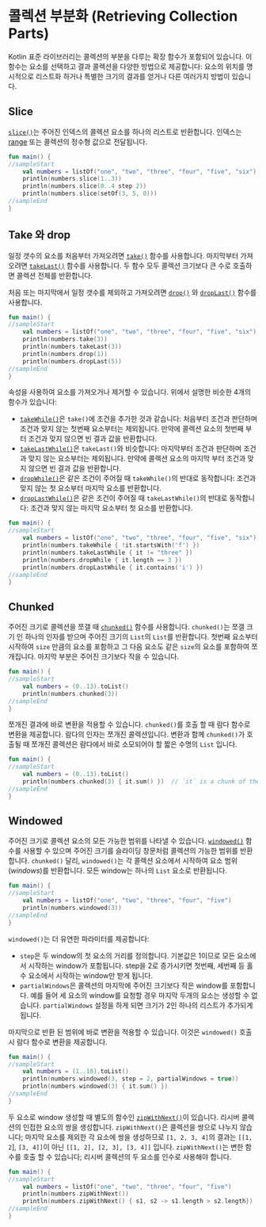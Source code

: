 # 콜렉션 부분화 \(Retrieving Collection Parts\)

Kotlin 표준 라이브러리는 콜렉션의 부분을 다루는 확장 함수가 포함되어 있습니다. 이 함수는 요소를 선택하고 결과 콜렉션을 다양한 방법으로 제공합니다: 요소의 위치를 명시적으로 리스트화 하거나 특별한 크기의 결과를 얻거나 다른 여러가지 방법이 있습니다.

## Slice

[`slice()`](https://kotlinlang.org/api/latest/jvm/stdlib/kotlin.collections/slice.html)는 주어진 인덱스의 콜렉션 요소를 하나의 리스트로 반환합니다. 인덱스는 [range](https://app.gitbook.com/@bbiguduk/s/kotlin/language-guide/collections/ranges-and-progressions-1) 또는 콜렉션의 정수형 값으로 전달됩니다.

```kotlin
fun main() {
//sampleStart    
    val numbers = listOf("one", "two", "three", "four", "five", "six")    
    println(numbers.slice(1..3))
    println(numbers.slice(0..4 step 2))
    println(numbers.slice(setOf(3, 5, 0)))    
//sampleEnd
}
```

## Take 와 drop

일정 갯수의 요소를 처음부터 가져오려면 [`take()`](https://kotlinlang.org/api/latest/jvm/stdlib/kotlin.collections/take.html) 함수를 사용합니다. 마지막부터 가져오려면 [`takeLast()`](https://kotlinlang.org/api/latest/jvm/stdlib/kotlin.collections/take-last.html) 함수를 사용합니다. 두 함수 모두 콜렉션 크기보다 큰 수로 호출하면 콜렉션 전체를 반환합니다.

처음 또는 마지막에서 일정 갯수를 제외하고 가져오려면 [`drop()`](https://kotlinlang.org/api/latest/jvm/stdlib/kotlin.collections/drop.html) 와 [`dropLast()`](https://kotlinlang.org/api/latest/jvm/stdlib/kotlin.collections/drop-last.html) 함수를 사용합니다.

```kotlin
fun main() {
//sampleStart
    val numbers = listOf("one", "two", "three", "four", "five", "six")
    println(numbers.take(3))
    println(numbers.takeLast(3))
    println(numbers.drop(1))
    println(numbers.dropLast(5))
//sampleEnd
}
```

속성을 사용하여 요소를 가져오거나 제거할 수 있습니다. 위에서 설명한 비슷한 4개의 함수가 있습니다:

* [`takeWhile()`](https://kotlinlang.org/api/latest/jvm/stdlib/kotlin.collections/take-while.html)은 `take()`에 조건을 추가한 것과 같습니다: 처음부터 조건과 판단하며 조건과 맞지 않는 첫번째 요소부터는 제외됩니다. 만약에 콜렉션 요소의 첫번째 부터 조건과 맞지 않으면 빈 결과 값을 반환합니다.
* [`takeLastWhile()`](https://kotlinlang.org/api/latest/jvm/stdlib/kotlin.collections/take-last-while.html)은 `takeLast()`와 비슷합니다: 마지막부터 조건과 판단하며 조건과 맞지 않는 요소부터는 제외됩니다. 만약에 콜렉션 요소의 마지막 부터 조건과 맞지 않으면 빈 결과 값을 반환합니다.
* [`dropWhile()`](https://kotlinlang.org/api/latest/jvm/stdlib/kotlin.collections/drop-while.html)은 같은 조건이 주어질 때 `takeWhile()`의 반대로 동작합니다:  조건과 맞지 않는 첫 요소부터 마지막 요소를 반환합니다.
* [`dropLastWhile()`](https://kotlinlang.org/api/latest/jvm/stdlib/kotlin.collections/drop-last-while.html)은 같은 조건이 주어질 때 `takeLastWhile()`의 반대로 동작합니다: 조건과 맞지 않는 마지막 요소부터 첫 요소를 반환합니다.

```kotlin
fun main() {
//sampleStart
    val numbers = listOf("one", "two", "three", "four", "five", "six")
    println(numbers.takeWhile { !it.startsWith('f') })
    println(numbers.takeLastWhile { it != "three" })
    println(numbers.dropWhile { it.length == 3 })
    println(numbers.dropLastWhile { it.contains('i') })
//sampleEnd
}
```

## Chunked

주어진 크기로 콜렉션을 쪼갤 때 [`chunked()`](https://kotlinlang.org/api/latest/jvm/stdlib/kotlin.collections/chunked.html) 함수를 사용합니다. `chunked()`는 쪼갤 크기 인 하나의 인자를 받으며 주어진 크기의 `List`의 `List`를 반환합니다. 첫번째 요소부터 시작하여 `size` 만큼의 요소를 포함하고 그 다음 요소도 같은 `size`의 요소를 포함하여 쪼개집니다. 마지막 부분은 주어진 크기보다 작을 수 있습니다.

```kotlin
fun main() {
//sampleStart
    val numbers = (0..13).toList()
    println(numbers.chunked(3))
//sampleEnd
}
```

쪼개진 결과에 바로 변환을 적용할 수 있습니다. `chunked()`를 호출 할 때 람다 함수로 변환을 제공합니다. 람다의 인자는 쪼개진 콜렉션입니다. 변환과 함께 `chunked()`가 호출될 때 쪼개진 콜렉션은 람다에서 바로 소모되어야 할 짧은 수명의 `List` 입니다.

```kotlin
fun main() {
//sampleStart
    val numbers = (0..13).toList() 
    println(numbers.chunked(3) { it.sum() })  // `it` is a chunk of the original collection
//sampleEnd
}
```

## Windowed

주어진 크기로 콜렉션 요소의 모든 가능한 범위를 나타낼 수 있습니다. [`windowed()`](https://kotlinlang.org/api/latest/jvm/stdlib/kotlin.collections/windowed.html) 함수를 사용할 수 있으며 주어진 크기를 슬라이딩 창문처럼 콜렉션의 가능한 범위를 반환합니다. `chunked()` 달리, `windowed()`는 각 콜렉션 요소에서 시작하여 요소 범위 \(_windows_\)를 반환합니다. 모든 window는 하나의 `List` 요소로 반환됩니다.

```kotlin
fun main() {
//sampleStart
    val numbers = listOf("one", "two", "three", "four", "five")    
    println(numbers.windowed(3))
//sampleEnd
}
```

`windowed()`는 더 유연한 파라미터를 제공합니다:

* `step`은 두 window의 첫 요소의 거리를 정의합니다. 기본값은 1이므로 모든 요소에서 시작하는 window가 포함됩니다. step을 2로 증가시키면 첫번째, 세번째 등 홀수 요소에서 시작하는 window만 받게 됩니다.
* `partialWindows`은 콜렉션의 마지막에 주어진 크기보다 작은 window를 포함합니다. 예를 들어 세 요소의 window를 요청할 경우 마지막 두개의 요소는 생성할 수 없습니다. `partialWindows` 설정을 하게 되면 크기가 2인 하나의 리스트가 추가되게 됩니다.

마지막으로 반환 된 범위에 바로 변환을 적용할 수 있습니다. 이것은 `windowed()` 호출 시 람다 함수로 변환을 제공합니다.

```kotlin
fun main() {
//sampleStart
    val numbers = (1..10).toList()
    println(numbers.windowed(3, step = 2, partialWindows = true))
    println(numbers.windowed(3) { it.sum() })
//sampleEnd
}
```

두 요소로 window 생성할 때 별도의 함수인 [`zipWithNext()`](https://kotlinlang.org/api/latest/jvm/stdlib/kotlin.collections/zip-with-next.html)이 있습니다. 리시버 콜렉션의 인접한 요소의 쌍을 생성합니다. `zipWithNext()`은 콜렉션을 쌍으로 나누지 않습니다; 마지막 요소를 제외한 각 요소에 쌍을 생성하므로 `[1, 2, 3, 4]`의 결과는 `[[1, 2`\], `[3, 4]]`이 아닌 `[[1, 2], [2, 3], [3, 4]]` 입니다. `zipWithNext()`는 변한 함수를 호출 할 수 있습니다; 리시버 콜렉션의 두 요소를 인수로 사용해야 합니다.

```kotlin
fun main() {
//sampleStart
    val numbers = listOf("one", "two", "three", "four", "five")    
    println(numbers.zipWithNext())
    println(numbers.zipWithNext() { s1, s2 -> s1.length > s2.length})
//sampleEnd
}
```

